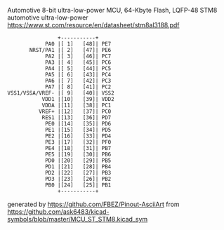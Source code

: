 Automotive 8-bit ultra-low-power MCU, 64-Kbyte Flash, LQFP-48
STM8 automotive ultra-low-power
https://www.st.com/resource/en/datasheet/stm8al3188.pdf


	                +-----------+
	            PA0 |[ 1]   [48]| PE7
	       NRST/PA1 |[ 2]   [47]| PE6
	            PA2 |[ 3]   [46]| PC7
	            PA3 |[ 4]   [45]| PC6
	            PA4 |[ 5]   [44]| PC5
	            PA5 |[ 6]   [43]| PC4
	            PA6 |[ 7]   [42]| PC3
	            PA7 |[ 8]   [41]| PC2
	VSS1/VSSA/VREF- |[ 9]   [40]| VSS2
	           VDD1 |[10]   [39]| VDD2
	           VDDA |[11]   [38]| PC1
	          VREF+ |[12]   [37]| PC0
	           RES1 |[13]   [36]| PD7
	            PE0 |[14]   [35]| PD6
	            PE1 |[15]   [34]| PD5
	            PE2 |[16]   [33]| PD4
	            PE3 |[17]   [32]| PF0
	            PE4 |[18]   [31]| PB7
	            PE5 |[19]   [30]| PB6
	            PD0 |[20]   [29]| PB5
	            PD1 |[21]   [28]| PB4
	            PD2 |[22]   [27]| PB3
	            PD3 |[23]   [26]| PB2
	            PB0 |[24]   [25]| PB1
	                +-----------+


generated by https://github.com/FBEZ/Pinout-AsciiArt from https://github.com/ask6483/kicad-symbols/blob/master/MCU_ST_STM8.kicad_sym